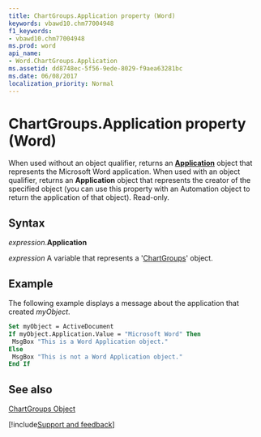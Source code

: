 ```yaml
---
title: ChartGroups.Application property (Word)
keywords: vbawd10.chm77004948
f1_keywords:
- vbawd10.chm77004948
ms.prod: word
api_name:
- Word.ChartGroups.Application
ms.assetid: dd8748ec-5f56-9ede-8029-f9aea63281bc
ms.date: 06/08/2017
localization_priority: Normal
---
```



# ChartGroups.Application property (Word)

When used without an object qualifier, returns an  **[Application](Word.Application.md)** object that represents the Microsoft Word application. When used with an object qualifier, returns an **Application** object that represents the creator of the specified object (you can use this property with an Automation object to return the application of that object). Read-only.


## Syntax

_expression_.**Application**

_expression_ A variable that represents a '[ChartGroups](Word.ChartGroups.md)' object.


## Example

The following example displays a message about the application that created _myObject_.


```vb
Set myObject = ActiveDocument 
If myObject.Application.Value = "Microsoft Word" Then 
 MsgBox "This is a Word Application object." 
Else 
 MsgBox "This is not a Word Application object." 
End If
```


## See also


[ChartGroups Object](Word.ChartGroups.md)

[!include[Support and feedback](~/includes/feedback-boilerplate.md)]